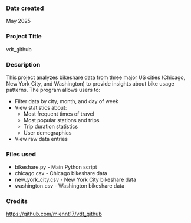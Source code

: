 ### Date created
May 2025

### Project Title
vdt_github

### Description
This project analyzes bikeshare data from three major US cities (Chicago, New York City, and Washington) to provide insights about bike usage patterns. The program allows users to:

- Filter data by city, month, and day of week
- View statistics about:
  - Most frequent times of travel
  - Most popular stations and trips
  - Trip duration statistics
  - User demographics
- View raw data entries

### Files used
- bikeshare.py - Main Python script
- chicago.csv - Chicago bikeshare data
- new_york_city.csv - New York City bikeshare data  
- washington.csv - Washington bikeshare data

### Credits
https://github.com/miennt17/vdt_github